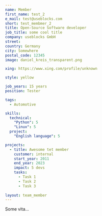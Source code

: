 ```yaml
---
name: Member
first_name: test_2
e_mail: test@useblocks.com
short: test_membmer_2
title: Open-Source Software developer
job_title: some cool title
company: useblocks GmbH
street:
country: Germany
city: Somewhere
postal_code: 12345
image: daniel_kreis_transparent.png

xing: https://www.xing.com/profile/unknown

style: yellow

job_years: 15 years
position: Tester

tags: 
  - Automotive

skills:
  technical:
    "Python": 5
    "Linux": 5
  project:
    "English language": 5

projects:
  - title: Awesome tet member
    customer: internal
    start_year: 2011
    end_year: 2023
    impact: 5 devs
    tasks:
      - Task 1
      - Task 2
      - Task 3
      
layout: team_member
---
```


Some vita...



